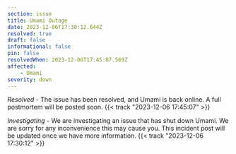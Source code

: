 ```yaml
---
section: issue
title: Umami Outage
date: 2023-12-06T17:30:12.644Z
resolved: true
draft: false
informational: false
pin: false
resolvedWhen: 2023-12-06T17:45:07.569Z
affected:
    - Umami
severity: down
---
```

*Resolved* - The issue has been resolved, and Umami is back online. A full postmortem will be posted soon. {{< track "2023-12-06 17:45:07" >}}

*Investigating* - We are investigating an issue that has shut down Umami. We are sorry for any inconvenience this may cause you. This incident post will be updated once we have more information. {{< track "2023-12-06 17:30:12" >}}
